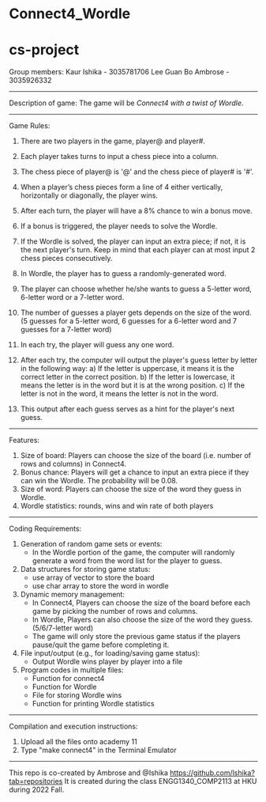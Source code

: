 # Connect4_Wordle
# cs-project
Group members:
Kaur Ishika - 3035781706
Lee Guan Bo Ambrose - 3035926332

--------------------------------------------------------------------------------------------------------------------------------------------------------------------
Description of game:
The game will be *Connect4 with a twist of Wordle*. 
 
--------------------------------------------------------------------------------------------------------------------------------------------------------------------
Game Rules: 
1. There are two players in the game, player@ and player#.
2. Each player takes turns to input a chess piece into a column. 
3. The chess piece of player@ is '@' and the chess piece of player# is '#'.
4. When a player’s chess pieces form a line of 4 either vertically, horizontally or diagonally, the player wins.
 
5. After each turn, the player will have a 8% chance to win a bonus move. 
6. If a bonus is triggered, the player needs to solve the Wordle. 
7. If the Wordle is solved, the player can input an extra piece; if not, it is the next player's turn. Keep in mind that each player can at most input 2 chess   pieces consecutively.
 
8. In Wordle, the player has to guess a randomly-generated word. 
9. The player can choose whether he/she wants to guess a 5-letter word, 6-letter word or a 7-letter word.
10. The number of guesses a player gets depends on the size of the word. (5 guesses for a 5-letter word, 6 guesses for a 6-letter word and 7 guesses for a 7-letter word)
11. In each try, the player will guess any one word. 
12. After each try, the computer will output the player's guess letter by letter in the following way:
    a) If the letter is uppercase, it means it is the correct letter in the correct position. 
    b) If the letter is lowercase, it means the letter is in the word but it is at the wrong position. 
    c) If the letter is not in the word, it means the letter is not in the word. 
13. This output after each guess serves as a hint for the player's next guess.

--------------------------------------------------------------------------------------------------------------------------------------------------------------------
Features:
1. Size of board: Players can choose the size of the board (i.e. number of rows and columns) in Connect4.
2. Bonus chance: Players will get a chance to input an extra piece if they can win the Wordle. The probability will be 0.08.
3. Size of word: Players can choose the size of the word they guess in Wordle.
4. Wordle statistics: rounds, wins and win rate of both players

--------------------------------------------------------------------------------------------------------------------------------------------------------------------
Coding Requirements:
1. Generation of random game sets or events:
   - In the Wordle portion of the game, the computer will randomly generate a word from the word list for the player to guess.
2. Data structures for storing game status:
   - use array of vector to store the board
   - use char array to store the word in wordle
4. Dynamic memory management:
   - In Connect4, Players can choose the size of the board before each game by picking the number of rows and columns. 
   - In Wordle, Players can also choose the size of the word they guess. (5/6/7-letter word)
   - The game will only store the previous game status if the players pause/quit the game before completing it.
5. File input/output (e.g., for loading/saving game status):
   - Output Wordle wins player by player into a file
6. Program codes in multiple files:
   - Function for connect4
   - Function for Wordle
   - File for storing Wordle wins
   - Function for printing Wordle statistics
--------------------------------------------------------------------------------------------------------------------------------------------------------------------
Compilation and execution instructions:
1. Upload all the files onto academy 11
2. Type "make connect4" in the Terminal Emulator
--------------------------------------------------------------------------------------------------------------------------------------------------------------------
This repo is co-created by Ambrose and @Ishika https://github.com/lshika?tab=repositories
It is created during the class ENGG1340_COMP2113 at HKU during 2022 Fall.
